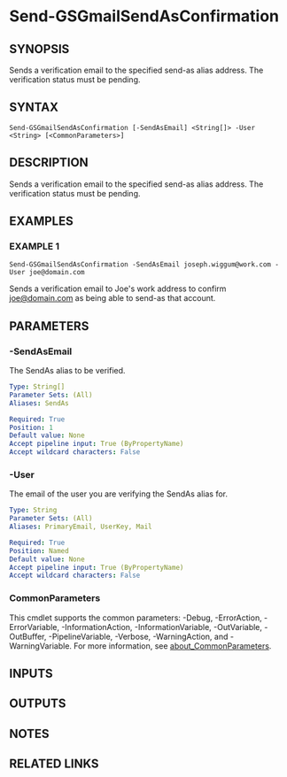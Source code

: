 # Send-GSGmailSendAsConfirmation

## SYNOPSIS
Sends a verification email to the specified send-as alias address.
The verification status must be pending.

## SYNTAX

```
Send-GSGmailSendAsConfirmation [-SendAsEmail] <String[]> -User <String> [<CommonParameters>]
```

## DESCRIPTION
Sends a verification email to the specified send-as alias address.
The verification status must be pending.

## EXAMPLES

### EXAMPLE 1
```
Send-GSGmailSendAsConfirmation -SendAsEmail joseph.wiggum@work.com -User joe@domain.com
```

Sends a verification email to Joe's work address to confirm joe@domain.com as being able to send-as that account.

## PARAMETERS

### -SendAsEmail
The SendAs alias to be verified.

```yaml
Type: String[]
Parameter Sets: (All)
Aliases: SendAs

Required: True
Position: 1
Default value: None
Accept pipeline input: True (ByPropertyName)
Accept wildcard characters: False
```

### -User
The email of the user you are verifying the SendAs alias for.

```yaml
Type: String
Parameter Sets: (All)
Aliases: PrimaryEmail, UserKey, Mail

Required: True
Position: Named
Default value: None
Accept pipeline input: True (ByPropertyName)
Accept wildcard characters: False
```

### CommonParameters
This cmdlet supports the common parameters: -Debug, -ErrorAction, -ErrorVariable, -InformationAction, -InformationVariable, -OutVariable, -OutBuffer, -PipelineVariable, -Verbose, -WarningAction, and -WarningVariable. For more information, see [about_CommonParameters](http://go.microsoft.com/fwlink/?LinkID=113216).

## INPUTS

## OUTPUTS

## NOTES

## RELATED LINKS
